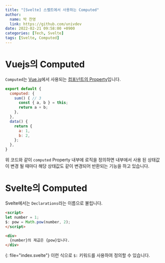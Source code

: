 ```yaml
---
title: "[Svelte] 스벨트에서 사용하는 Computed"
author:
  name: 박 찬영
  link: https://github.com/univdev
date: 2022-02-21 09:58:00 +0900
categories: [Tech, Svelte]
tags: [Svelte, Computed]
---
```

# Vuejs의 Computed
```Computed```는 [Vue.js][Vuejs]에서 사용되는 [컴포넌트의 Property][Vuejs Computed]입니다.  
```javascript
export default {
  computed: {
    sum() { // 3
      const { a, b } = this;
      return a + b;
    },
  },
  data() {
    return {
      a: 1,
      b: 2,
    };
  },
}
```
위 코드와 같이 ```computed``` Property 내부에 로직을 정의하면 내부에서 사용 된 상태값이 변경 될 때마다 해당 상태값도 같이 변경되어 반환되는 기능을 하고 있습니다.  
# Svelte의 Computed
Svelte에서는 ```Declarations```라는 이름으로 불립니다.  
```html
<script>
let number = 1;
$: pow = Math.pow(number, 2);
</script>

<div>
  {number}의 제곱은 {pow}입니다.
</div>
```
{: file="index.svelte"}
이런 식으로 ```$:``` 키워드를 사용하여 정의할 수 있습니다.

[Vuejs]: https://vuejs.org/
[Vuejs Computed]: https://kr.vuejs.org/v2/guide/computed.html